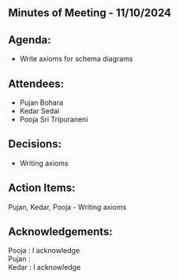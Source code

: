 ## Minutes of Meeting - 11/10/2024

## Agenda:

- Write axioms for schema diagrams

## Attendees: 

- Pujan Bohara
- Kedar Sedai
- Pooja Sri Tripuraneni

## Decisions:

- Writing axioms

## Action Items:

Pujan, Kedar, Pooja - Writing axioms

## Acknowledgements:

Pooja : I acknowledge <br> 
Pujan : <br>
Kedar : I acknowledge <br>